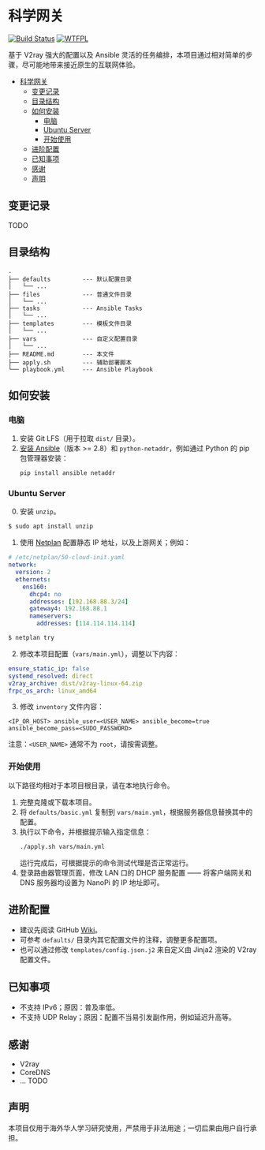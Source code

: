 # 科学网关

[![Build Status](https://travis-ci.com/wi1dcard/kexue-gateway.svg?token=FFy2KXZmvw6M3U6ihiAo&branch=master)](https://travis-ci.com/wi1dcard/kexue-gateway)
[![WTFPL](http://www.wtfpl.net/wp-content/uploads/2012/12/wtfpl-badge-2.png)](http://www.wtfpl.net/)

基于 V2ray 强大的配置以及 Ansible 灵活的任务编排，本项目通过相对简单的步骤，尽可能地带来接近原生的互联网体验。

- [科学网关](#%e7%a7%91%e5%ad%a6%e7%bd%91%e5%85%b3)
  - [变更记录](#%e5%8f%98%e6%9b%b4%e8%ae%b0%e5%bd%95)
  - [目录结构](#%e7%9b%ae%e5%bd%95%e7%bb%93%e6%9e%84)
  - [如何安装](#%e5%a6%82%e4%bd%95%e5%ae%89%e8%a3%85)
    - [电脑](#%e7%94%b5%e8%84%91)
    - [Ubuntu Server](#ubuntu-server)
    - [开始使用](#%e5%bc%80%e5%a7%8b%e4%bd%bf%e7%94%a8)
  - [进阶配置](#%e8%bf%9b%e9%98%b6%e9%85%8d%e7%bd%ae)
  - [已知事项](#%e5%b7%b2%e7%9f%a5%e4%ba%8b%e9%a1%b9)
  - [感谢](#%e6%84%9f%e8%b0%a2)
  - [声明](#%e5%a3%b0%e6%98%8e)

## 变更记录

TODO

## 目录结构

```
.
├── defaults         --- 默认配置目录
│   └── ...
├── files            --- 普通文件目录
│   └── ...
├── tasks            --- Ansible Tasks
│   └── ...
├── templates        --- 模板文件目录
│   └── ...
├── vars             --- 自定义配置目录
│   └── ...
├── README.md        --- 本文件
├── apply.sh         --- 辅助部署脚本
└── playbook.yml     --- Ansible Playbook
```

## 如何安装

### 电脑

1. 安装 Git LFS（用于拉取 `dist/` 目录）。
2. [安装 Ansible](https://docs.ansible.com/ansible/latest/installation_guide/intro_installation.html)（版本 >= 2.8）和 `python-netaddr`，例如通过 Python 的 pip 包管理器安装：
    ```bash
    pip install ansible netaddr
    ```

### Ubuntu Server

0. 安装 `unzip`。

```bash
$ sudo apt install unzip
```

1. 使用 [Netplan](https://netplan.io/) 配置静态 IP 地址，以及上游网关；例如：

```yaml
# /etc/netplan/50-cloud-init.yaml
network:
  version: 2
  ethernets:
    ens160:
      dhcp4: no
      addresses: [192.168.88.3/24]
      gateway4: 192.168.88.1
      nameservers:
        addresses: [114.114.114.114]
```

```bash
$ netplan try
```

2. 修改本项目配置（`vars/main.yml`），调整以下内容：

```yaml
ensure_static_ip: false
systemd_resolved: direct
v2ray_archive: dist/v2ray-linux-64.zip
frpc_os_arch: linux_amd64
```

3. 修改 `inventory` 文件内容：

```
<IP_OR_HOST> ansible_user=<USER_NAME> ansible_become=true ansible_become_pass=<SUDO_PASSWORD>
```

注意：`<USER_NAME>` 通常不为 `root`，请按需调整。

### 开始使用

以下路径均相对于本项目根目录，请在本地执行命令。

1. 完整克隆或下载本项目。
2. 将 `defaults/basic.yml` 复制到 `vars/main.yml`，根据服务器信息替换其中的配置。
3. 执行以下命令，并根据提示输入指定信息：
   ```bash
   ./apply.sh vars/main.yml
   ```
   运行完成后，可根据提示的命令测试代理是否正常运行。
4. 登录路由器管理页面，修改 LAN 口的 DHCP 服务配置 —— 将客户端网关和 DNS 服务器均设置为 NanoPi 的 IP 地址即可。

## 进阶配置

- 建议先阅读 GitHub [Wiki](https://github.com/wi1dcard/kexue-gateway/wiki)。
- 可参考 `defaults/` 目录内其它配置文件的注释，调整更多配置项。
- 也可以通过修改 `templates/config.json.j2` 来自定义由 Jinja2 渲染的 V2ray 配置文件。

## 已知事项

- 不支持 IPv6；原因：普及率低。
- 不支持 UDP Relay；原因：配置不当易引发副作用，例如延迟升高等。

## 感谢

- V2ray
- CoreDNS
- ... TODO

## 声明

本项目仅用于海外华人学习研究使用，严禁用于非法用途；一切后果由用户自行承担。
